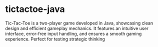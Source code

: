 # tictactoe-java
Tic-Tac-Toe is a two-player game developed in Java, showcasing clean design and efficient gameplay mechanics. It features an intuitive user interface, error-free input handling, and ensures a smooth gaming experience. Perfect for testing strategic thinking
